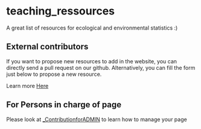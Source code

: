 # teaching_ressources
A great list of resources for ecological and environmental statistics :)


## External contributors

If you want to propose new resources to add in the website, you can directly send a pull request on our github. Alternatively, you can fill the form just below to propose a new resource. 

Learn more [Here](https://learnecostat.netlify.app/forms.html)



## For Persons in charge of page

Please look at [_ContributionforADMIN](https://github.com/fplard/teaching_resources/tree/main/docs/_ContributionforADMIN.Rmd) to learn how to manage your page


